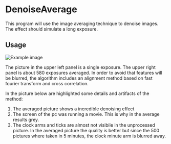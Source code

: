 # DenoiseAverage
This program will use the image averaging technique to denoise images. The effect should simulate a long exposure.

## Usage

![Example image](http://i.imgur.com/sDQTsMb.png)

The picture in the upper left panel is a single exposure. The upper right panel is about 580 exposures averaged. In order to avoid that features will be blurred, the algorithm includes an alignment method based on fast fourier transform and cross correlation.

In the picture below are highlighted some details and artifacts of the method:
1. The averaged picture shows a incredible denoising effect
1. The screen of the pc was running a movie. This is why in the average results grey.
1. The clock arms and ticks are almost not visibile in the unprocessed picture. In the averaged picture the quality is better but since the 500 pictures where taken in 5 minutes, the clock minute arm is blurred away.
